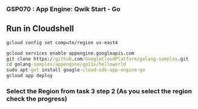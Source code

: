 ### GSP070 :  App Engine: Qwik Start - Go 

## Run in Cloudshell
```
gcloud config set compute/region us-east4
```

```cmd
gcloud services enable appengine.googleapis.com
git clone https://github.com/GoogleCloudPlatform/golang-samples.git
cd golang-samples/appengine/go11x/helloworld
sudo apt-get install google-cloud-sdk-app-engine-go
gcloud app deploy
```
### Select the Region from task 3 step 2 (As you select the region check the progress)
